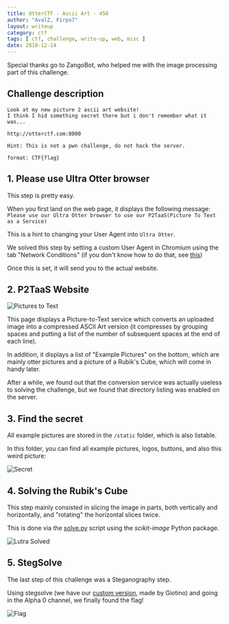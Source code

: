```yaml
---
title: OtterCTF - Ascii Art - 450
author: "AvalZ, Firpo7"
layout: writeup
category: ctf
tags: [ ctf, challenge, write-up, web, misc ]
date: 2018-12-14
---
```


Special thanks go to ZangoBot, who helped me with the image processing part of this challenge.

## Challenge description

```
Look at my new picture 2 ascii art website!
I think I hid something secret there but i don't remember what it was...

http://otterctf.com:8000

Hint: This is not a pwn challenge, do not hack the server.

format: CTF{flag}
```

## 1. Please use Ultra Otter browser

This step is pretty easy.

When you first land on the web page, it displays the following message: 
`Please use our Ultra Otter browser to use our P2TaaS(Picture To Text as a Service)`

This is a hint to changing your User Agent into `Ultra Otter`.

We solved this step by setting a custom User Agent in Chromium 
using the tab "Network Conditions"
(if you don't know how to do that, see [this](https://winaero.com/blog/change-user-agent-chrome/))

Once this is set, it will send you to the actual website.

## 2. P2TaaS Website

![Pictures to Text](/static/writeups/otterctf/pictures-to-text.png)

This page displays a Picture-to-Text service which converts an uploaded image
into a compressed ASCII Art version (it compresses by grouping spaces and putting a list
of the number of subsequent spaces at the end of each line).

In addition, it displays a list of "Example Pictures" on the bottom, which are mainly
otter pictures and a picture of a Rubik's Cube, which will come in handy later.

After a while, we found out that the conversion service was actually useless to solving
the challenge, but we found that directory listing was enabled on the server.

## 3. Find the secret

All example pictures are stored in the `/static` folder, which is also listable.

In this folder, you can find all example pictures, logos, buttons, and also this weird
picture:

![Secret](/static/writeups/otterctf/1e0a220ee5875bcae68df3e5bc288896.png)

## 4. Solving the Rubik's Cube

This step mainly consisted in slicing the image in parts, both vertically and horizontally, and "rotating" the horizontal slices twice.

This is done via the [solve.py](/static/writeups/otterctf/solve.py) script using the *scikit-image* Python package.

![Lutra Solved](/static/writeups/otterctf/lutra_solved.png)


## 5. StegSolve

The last step of this challenge was a Steganography step.

Using stegsolve (we have our [custom version](https://github.com/Giotino/stegsolve),
made by Giotino) and going in the Alpha 0 channel, we finally found the flag!

![Flag](/static/writeups/otterctf/flag.png)
